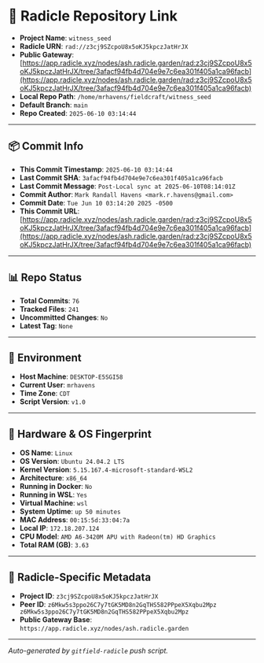 # 🔗 Radicle Repository Link

- **Project Name**: `witness_seed`
- **Radicle URN**: `rad://z3cj9SZcpoU8x5oKJ5kpczJatHrJX`
- **Public Gateway**: [https://app.radicle.xyz/nodes/ash.radicle.garden/rad:z3cj9SZcpoU8x5oKJ5kpczJatHrJX/tree/3afacf94fb4d704e9e7c6ea301f405a1ca96facb](https://app.radicle.xyz/nodes/ash.radicle.garden/rad:z3cj9SZcpoU8x5oKJ5kpczJatHrJX/tree/3afacf94fb4d704e9e7c6ea301f405a1ca96facb)
- **Local Repo Path**: `/home/mrhavens/fieldcraft/witness_seed`
- **Default Branch**: `main`
- **Repo Created**: `2025-06-10 03:14:44`

---

## 📦 Commit Info

- **This Commit Timestamp**: `2025-06-10 03:14:44`
- **Last Commit SHA**: `3afacf94fb4d704e9e7c6ea301f405a1ca96facb`
- **Last Commit Message**: `Post-Local sync at 2025-06-10T08:14:01Z`
- **Commit Author**: `Mark Randall Havens <mark.r.havens@gmail.com>`
- **Commit Date**: `Tue Jun 10 03:14:20 2025 -0500`
- **This Commit URL**: [https://app.radicle.xyz/nodes/ash.radicle.garden/rad:z3cj9SZcpoU8x5oKJ5kpczJatHrJX/tree/3afacf94fb4d704e9e7c6ea301f405a1ca96facb](https://app.radicle.xyz/nodes/ash.radicle.garden/rad:z3cj9SZcpoU8x5oKJ5kpczJatHrJX/tree/3afacf94fb4d704e9e7c6ea301f405a1ca96facb)

---

## 📊 Repo Status

- **Total Commits**: `76`
- **Tracked Files**: `241`
- **Uncommitted Changes**: `No`
- **Latest Tag**: `None`

---

## 🧭 Environment

- **Host Machine**: `DESKTOP-E5SGI58`
- **Current User**: `mrhavens`
- **Time Zone**: `CDT`
- **Script Version**: `v1.0`

---

## 🧬 Hardware & OS Fingerprint

- **OS Name**: `Linux`
- **OS Version**: `Ubuntu 24.04.2 LTS`
- **Kernel Version**: `5.15.167.4-microsoft-standard-WSL2`
- **Architecture**: `x86_64`
- **Running in Docker**: `No`
- **Running in WSL**: `Yes`
- **Virtual Machine**: `wsl`
- **System Uptime**: `up 50 minutes`
- **MAC Address**: `00:15:5d:33:04:7a`
- **Local IP**: `172.18.207.124`
- **CPU Model**: `AMD A6-3420M APU with Radeon(tm) HD Graphics`
- **Total RAM (GB)**: `3.63`

---

## 🌱 Radicle-Specific Metadata

- **Project ID**: `z3cj9SZcpoU8x5oKJ5kpczJatHrJX`
- **Peer ID**: `z6Mkw5s3ppo26C7y7tGK5MD8n2GqTHS582PPpeX5Xqbu2Mpz
z6Mkw5s3ppo26C7y7tGK5MD8n2GqTHS582PPpeX5Xqbu2Mpz`
- **Public Gateway Base**: `https://app.radicle.xyz/nodes/ash.radicle.garden`

---

_Auto-generated by `gitfield-radicle` push script._
